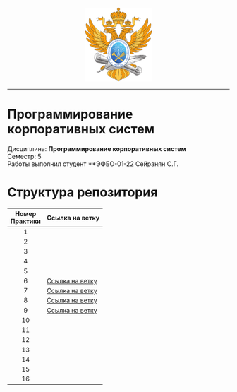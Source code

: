 <p align="center">
  <img src="images/MIREA_Gerb_Colour.svg" alt="Mirea_Gerb" width="30%"/>
</p>

___

# Программирование корпоративных систем
Дисциплина: **Программирование корпоративных систем** <br>
Семестр: 5 <br>
Работы выполнил студент **ЭФБО-01-22 Сейранян С.Г. <br>

# Структура репозитория
| Номер<br>Практики | Ссылка на ветку |
|:---:|---|
| 1 | |
| 2 | |
| 3 | |
| 4 | |
| 5 | |
| 6 | [Ссылка на ветку](https://github.com/Livmasss/flutter_tasks/tree/Practice_6) |
| 7 | [Ссылка на ветку](https://github.com/Livmasss/flutter_tasks/tree/Practice_7) |
| 8 | [Ссылка на ветку](https://github.com/Livmasss/flutter_tasks/tree/Practice_8) |
| 9 | [Ссылка на ветку](https://github.com/Livmasss/flutter_tasks/tree/Practice_9) |
| 10 | |
| 11 | |
| 12 | |
| 13 | |
| 14 | |
| 15 | |
| 16 | |
